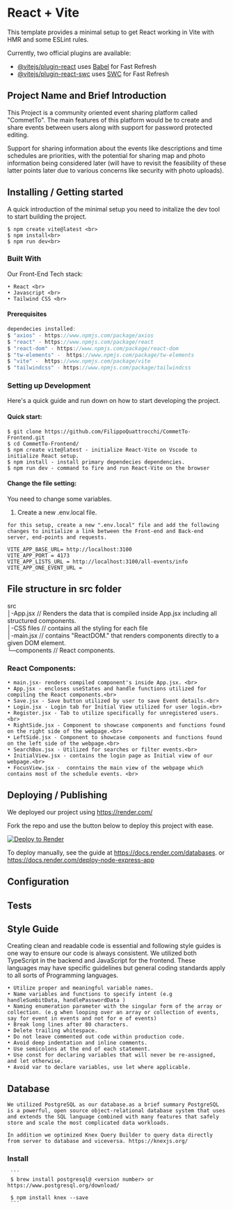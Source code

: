# React + Vite

This template provides a minimal setup to get React working in Vite with HMR and some ESLint rules.

Currently, two official plugins are available:

- [@vitejs/plugin-react](https://github.com/vitejs/vite-plugin-react/blob/main/packages/plugin-react/README.md) uses [Babel](https://babeljs.io/) for Fast Refresh
- [@vitejs/plugin-react-swc](https://github.com/vitejs/vite-plugin-react-swc) uses [SWC](https://swc.rs/) for Fast Refresh

## Project Name and Brief Introduction

This Project is a community oriented event sharing platform called "CommetTo". The main features of this platform would be to create and share events between users along with support for password protected editing.

Support for sharing information about the events like descriptions and time schedules are priorities, with the potential for sharing map and photo information being considered later (will have to revisit the feasibility of these latter points later due to various concerns like security with photo uploads).


## Installing / Getting started

A quick introduction of the minimal setup you need to initalize the dev tool to start building the project.

```
$ npm create vite@latest <br>
$ npm install<br>
$ npm run dev<br>
```

### Built With

Our Front-End Tech stack: <br>

```
• React <br>
• Javascript <br>
• Tailwind CSS <br>
```

#### Prerequisites

```swift
dependecies installed:
$ "axios" - https://www.npmjs.com/package/axios
$ "react" - https://www.npmjs.com/package/react
$ "react-dom" - https://www.npmjs.com/package/react-dom
$ "tw-elements" -  https://www.npmjs.com/package/tw-elements
$ "vite" -  https://www.npmjs.com/package/vite
$ "tailwindcss" - https://www.npmjs.com/package/tailwindcss
```
### Setting up Development

Here's a quick guide and run down on how to start developing the project.

#### Quick start:

```
$ git clone https://github.com/FilippoQuattrocchi/CommetTo-Frontend.git
$ cd CommetTo-Frontend/
$ npm create vite@latest - initialize React-Vite on Vscode to initialize React setup.
$ npm install - install primary dependecies dependencies.
$ npm run dev - command to fire and run React-Vite on the browser
```

#### Change the file setting:<br>
You need to change some variables.<br>

1. Create a new .env.local file.

```
for this setup, create a new ".env.local" file and add the following changes to initialize a link between the Front-end and Back-end server, end-points and requests.

VITE_APP_BASE_URL= http://localhost:3100 
VITE_APP_PORT = 4173
VITE_APP_LISTS_URL = http://localhost:3100/all-events/info
VITE_APP_ONE_EVENT_URL = 
```

## File structure in src folder

src<br>
│-App.jsx // Renders the data that is compiled inside App.jsx including all structured components. <br>
│-CSS files // contains all the styling for each file<br>
│-main.jsx // contains "ReactDOM." that renders components  directly to a given DOM element.<br>
└─components // React components. <br>


### React Components: 

```shell
• main.jsx- renders compiled component's inside App.jsx. <br>
• App.jsx - encloses useStates and handle functions utilized for compiling the React components.<br>
• Save.jsx - Save button utilized by user to save Event details.<br>
• Login.jsx - Login tab for Initial View utilized for user login.<br>
• Register.jsx - Tab to utilize specifically for unregistered users.<br>
• RightSide.jsx - Component to showcase components and functions found on the right side of the webpage.<br>
• LeftSide.jsx - Component to showcase components and functions found on the left side of the webpage.<br>
• SearchBox.jsx - Utilized for searches or filter events.<br>
• InitialView.jsx - contains the login page as Initial view of our webpage.<br>
• FocusView.jsx -  conntains the main view of the webpage which contains most of the schedule events. <br>
```

## Deploying / Publishing

We deployed our project using https://render.com/

Fork the repo and use the button below to deploy this project with ease.

[![Deploy to Render](https://render.com/images/deploy-to-render-button.svg)](https://render.com/deploy)

To deploy manually, see the guide at https://docs.render.com/databases. or https://docs.render.com/deploy-node-express-app

## Configuration


## Tests


## Style Guide

   Creating clean and readable code is essential and following style guides is one way to ensure our code is always consistent. We utilized both TypeScript in the backend and JavaScript for the frontend. These languages may have specific guidelines but general coding standards apply to all sorts of Programming languages.

    • Utilize proper and meaningful variable names.
    • Name variables and functions to specify intent (e.g handleSumbitData, handlePasswordData ) 
    • Naming enumeration parameter with the singular form of the array or collection. (e.g when looping over an array or collection of events, say for event in events and not for e of events)
    • Break long lines after 80 characters.
    • Delete trailing whitespace.
    • Do not leave commented out code within production code.
    • Avoid deep indentation and inline comments.
    • Use semicolons at the end of each statement.
    • Use const for declaring variables that will never be re-assigned, and let otherwise.
    • Avoid var to declare variables, use let where applicable.
  

## Database

    We utilized PostgreSQL as our database.as a brief summary PostgreSQL is a powerful, open source object-relational database system that uses and extends the SQL language combined with many features that safely store and scale the most complicated data workloads. 

    In addition we optimized Knex Query Builder to query data directly from server to database and viceversa. https://knexjs.org/

    
### Install 
     ```
     $ brew install postgresql@ <version number> or https://www.postgresql.org/download/

     $ npm install knex --save
     ```

